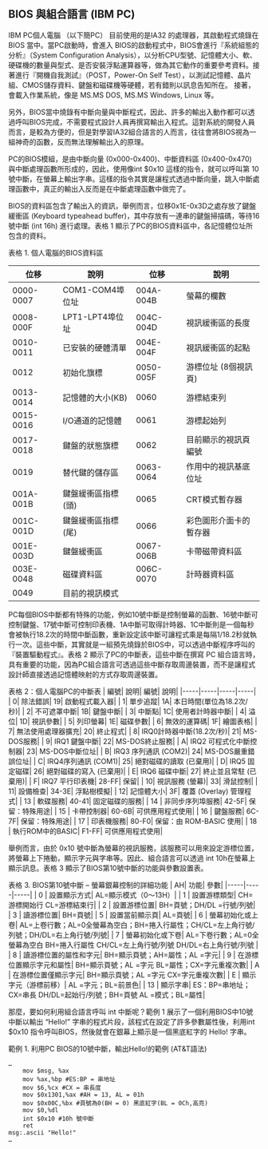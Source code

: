## BIOS 與組合語言 (IBM PC)

IBM PC個人電腦 （以下簡PC） 目前使用的是IA32 的處理器，其啟動程式燒錄在 BIOS 當中。當PC啟動時，會進入 BIOS的啟動程式中，BIOS會進行『系統組態的分析』（System Configuration Analysis），以分析CPU型號、記憶體大小、軟、硬碟機的數量與型式、是否安裝浮點運算器等，做為其它動作的重要參考資料。接著進行『開機自我測試』（POST，Power-On Self Test），以測試記憶體、晶片組、CMOS儲存資料、鍵盤和磁碟機等硬體，若有錯則以訊息告知所在。 接著，會載入作業系統，像是 MS.MS DOS, MS.MS Windows, Linux 等。

另外，BIOS當中燒錄有中斷向量與中斷程式，因此、許多的輸出入動作都可以透過呼叫BIOS完成，不需要程式設計人員再撰寫輸出入程式。這對系統的開發人員而言，是較為方便的，但是對學習IA32組合語言的人而言，往往會將BIOS視為一組神奇的函數，反而無法理解輸出入的原理。

PC的BIOS模組，是由中斷向量 (0x000-0x400)、中斷資料區 (0x400-0x470) 與中斷處理函數所形成的，因此，使用像int $0x10 這樣的指令，就可以呼叫第 10 號中斷，在螢幕上輸出字串。這樣的指令其實是讓程式透過中斷向量，跳入中斷處理函數中，真正的輸出入反而是在中斷處理函數中做完了。

BIOS的資料區包含了輸出入的資訊，舉例而言，位移0x1E-0x3D之處存放了鍵盤緩衝區 (Keyboard typeahead buffer)，其中存放有一連串的鍵盤掃描碼，等待16號中斷 (int 16h) 進行處理。表格 1 顯示了PC的BIOS資料區中，各記憶體位址所包含的資料。

表格 1. 個人電腦的BIOS資料區

| 位移| 說明| 位移| 說明|
|-----|-----|-----|-----|
| 0000-0007| COM1-COM4埠位址| 004A-004B| 螢幕的欄數| 
| 0008-000F| LPT1-LPT4埠位址| 004C-004D| 視訊緩衝區的長度| 
| 0010-0011| 已安裝的硬體清單| 004E-004F| 視訊緩衝區的起點| 
| 0012| 初始化旗標| 0050-005F| 游標位址 (8個視訊頁)| 
| 0013-0014| 記憶體的大小(KB)| 0060| 游標結束列| 
| 0015-0016| I/O通道的記憶體| 0061| 游標起始列| 
| 0017-0018| 鍵盤的狀態旗標| 0062| 目前顯示的視訊頁編號| 
| 0019| 替代鍵的儲存區| 0063-0064| 作用中的視訊基底位址| 
| 001A-001B| 鍵盤緩衝區指標(頭)| 0065| CRT模式暫存器| 
| 001C-001D| 鍵盤緩衝區指標(尾)| 0066| 彩色圖形介面卡的暫存器| 
| 001E-003D| 鍵盤緩衝區| 0067-006B| 卡帶磁帶資料區| 
| 003E-0048| 磁碟資料區| 006C-0070| 計時器資料區| 
| 0049| 目前的視訊模式| | |

PC每個BIOS中斷都有特殊的功能，例如10號中斷是控制螢幕的函數、16號中斷可控制鍵盤、17號中斷可控制印表機、1A中斷可取得計時器、1C中斷則是一個每秒會被執行18.2次的時間中斷函數，重新設定該中斷可讓程式乘是每隔1/18.2秒就執行一次。這些中斷，其實就是一組預先燒錄於BIOS中，可以透過中斷程序呼叫的『裝置驅動程式』。表格 2 顯示了PC的中斷表，這些中斷在撰寫 PC 組合語言時，具有重要的功能，因為PC組合語言可透過這些中斷存取周邊裝置，而不是讓程式設計師直接透過記憶體映射的方式存取周邊裝置。

表格 2：個人電腦PC的中斷表
| 編號| 說明| 編號| 說明| 
|-----|-----|-----|-----|
| 0| 除法錯誤| 19| 啟動程式載入器| 
| 1| 單步追蹤| 1A| 本日時間(單位為18.2次/秒)| 
| 2| 不可遮罩中斷| 1B| 鍵盤中斷| 
| 3| 中斷點| 1C| 使用者計時器中斷| 
| 4| 溢位| 1D| 視訊參數| 
| 5| 列印螢幕| 1E| 磁碟參數| 
| 6| 無效的運算碼| 1F| 繪圖表格| 
| 7| 無法使用處理器擴充| 20| 終止程式| 
| 8| IRQ0計時器中斷(18.2次/秒)| 21| MS-DOS服務| 
| 9| IRQ1 鍵盤中斷| 22| MS-DOS終止服務| 
| A| IRQ2 可程式化中斷控制器| 23| MS-DOS中斷位址| 
| B| IRQ3 序列通訊 (COM2)| 24| MS-DOS嚴重錯誤位址| 
| C| IRQ4序列通訊 (COM1)| 25| 絕對磁碟的讀取 (已棄用)| 
| D| IRQ5 固定磁碟| 26| 絕對磁碟的寫入 (已棄用)| 
| E| IRQ6 磁碟中斷| 27| 終止並且常駐 (已棄用)| 
| F| IRQ7 平行印表機| 28-FF| 保留| 
| 10| 視訊服務 (螢幕)| 33| 滑鼠控制| 
| 11| 設備檢查| 34-3E| 浮點樹模擬| 
| 12| 記憶體大小| 3F| 覆蓋 (Overlay) 管理程式| 
| 13	| 軟碟服務| 40-41| 固定磁碟的服務| 
| 14	| 非同步序列埠服務| 42-5F| 保留：特殊用途| 
| 15	| 卡帶控制器| 60-6B| 可供應用程式使用| 
| 16	| 鍵盤服務| 6C-7F| 保留：特殊用途| 
| 17	| 印表機服務| 80-F0| 保留：由 ROM-BASIC 使用| 
| 18	| 執行ROM中的BASIC| F1-FF| 可供應用程式使用| 

舉例而言，由於 0x10 號中斷為螢幕的視訊服務，該服務可以用來設定游標位置，將螢幕上下捲動，顯示字元與字串等。因此、組合語言可以透過 int 10h在螢幕上顯示訊息。表格 3 顯示了BIOS第10號中斷的功能與參數設置表。

表格 3. BIOS第10號中斷 – 螢幕銀幕控制的詳細功能
| AH| 功能| 參數| 
|-----|-----|-----|
| 0	| 設置顯示方式| AL=顯示模式（0～13H）| 
| 1	| 設置游標類型| CH=游標開始行 CL=游標結束行| 
| 2	| 設置游標位置| BH=頁號；DH/DL =行號/列號| 
| 3	| 讀游標位置| BH=頁號| 
| 5	| 設置當前顯示頁| AL=頁號| 
| 6	| 螢幕初始化或上卷| AL=上卷行數；AL=0全螢幕為空白；BH=捲入行屬性；CH/CL=左上角行號/列號；DH/DL=右上角行號/列號| 
| 7	| 螢幕初始化或下卷| AL=下卷行數；AL=0全螢幕為空白 BH=捲入行屬性 CH/CL=左上角行號/列號 DH/DL=右上角行號/列號 | 
| 8	| 讀游標位置的屬性和字元| BH=顯示頁號；AH=屬性；AL =字元| 
| 9	| 在游標位置顯示字元和屬性| BH=顯示頁號；AL =字元 BL=屬性；CX=字元重複次數| 
| A	| 在游標位置僅顯示字元| BH=顯示頁號；AL =字元 CX=字元重複次數| 
| E	| 顯示字元（游標前移）| AL =字元；BL=前景色| 
| 13	| 顯示字串| ES：BP=串地址；CX=串長 DH/DL=起始行/列號；BH=頁號 AL =模式；BL=屬性| 

那麼，要如何利用組合語言呼叫 int 中斷呢？範例 1 展示了一個利用BIOS中10號中斷以輸出 “Hello!” 字串的程式片段，該程式在設定了許多參數屬性後，利用int $0x10 指令呼叫BIOS，然後就會在銀幕上顯示是一個黑底紅字的 Hello! 字串。

範例 1. 利用PC BIOS的10號中斷，輸出Hello!的範例 (AT&T語法)
```
…
    mov $msg, %ax
    mov %ax,%bp #ES:BP = 串地址
    mov $6,%cx #CX = 串長度
    mov $0x1301,%ax	#AH = 13, AL = 01h
    mov $0x00C,%bx #頁號為0(BH = 0) 黑底紅字(BL = 0Ch,高亮)
    mov $0,%dl
    int $0x10 #10h 號中斷
    ret
msg:.ascii "Hello!"
…
```
